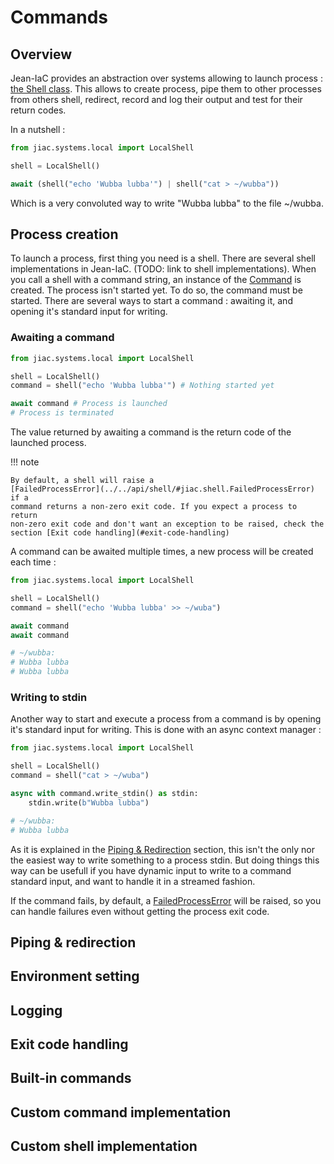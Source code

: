 # Commands

## Overview

Jean-IaC provides an abstraction over systems allowing to launch process : [the
Shell class](../../api/shell/#jiac.shell.Shell). This allows to create process,
pipe them to other processes from others shell, redirect, record and log their
output and test for their return codes.

In a nutshell :

```python
from jiac.systems.local import LocalShell

shell = LocalShell()

await (shell("echo 'Wubba lubba'") | shell("cat > ~/wubba"))
```

Which is a very convoluted way to write "Wubba lubba" to the file ~/wubba.

## Process creation

To launch a process, first thing you need is a shell. There are several shell
implementations in Jean-IaC. (TODO: link to shell implementations). When you
call a shell with a command string, an instance of the
[Command](../../api/shell/#jiac.shell.Command) is created. The process isn't
started yet. To do so, the command must be started. There are several ways to
start a command : awaiting it, and opening it's standard input for writing.

### Awaiting a command

```python
from jiac.systems.local import LocalShell

shell = LocalShell()
command = shell("echo 'Wubba lubba'") # Nothing started yet

await command # Process is launched
# Process is terminated

```

The value returned by awaiting a command is the return code of the launched
process.

!!! note

    By default, a shell will raise a
    [FailedProcessError](../../api/shell/#jiac.shell.FailedProcessError) if a
    command returns a non-zero exit code. If you expect a process to return
    non-zero exit code and don't want an exception to be raised, check the
    section [Exit code handling](#exit-code-handling)

A command can be awaited multiple times, a new process will be created each time :

```python
from jiac.systems.local import LocalShell

shell = LocalShell()
command = shell("echo 'Wubba lubba' >> ~/wuba")

await command
await command

# ~/wubba:
# Wubba lubba
# Wubba lubba
```

### Writing to stdin

Another way to start and execute a process from a command is by opening it's
standard input for writing. This is done with an async context manager :

```python
from jiac.systems.local import LocalShell

shell = LocalShell()
command = shell("cat > ~/wuba")

async with command.write_stdin() as stdin:
    stdin.write(b"Wubba lubba")

# ~/wubba:
# Wubba lubba
```

As it is explained in the [Piping &
Redirection](../../api/shell/#jiac.shell.Command) section, this isn't the only
nor the easiest way to write something to a process stdin. But doing things
this way can be usefull if you have dynamic input to write to a command
standard input, and want to handle it in a streamed fashion.

If the command fails, by default, a
[FailedProcessError](../../api/shell/#jiac.shell.FailedProcessError) will be
raised, so you can handle failures even without getting the process exit code.


## Piping & redirection

## Environment setting

## Logging

## Exit code handling

## Built-in commands

## Custom command implementation

## Custom shell implementation
